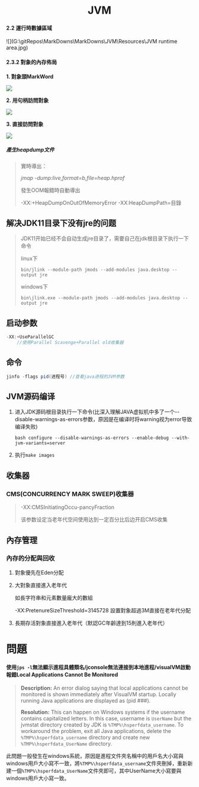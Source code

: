 <h1 align="center">JVM</h1>



#### 2.2 運行時數據區域

![](G:\gitRepos\MarkDowns\MarkDowns\JVM\Resources\JVM runtime area.jpg)



#### 2.3.2 對象的內存佈局

**1. 對象頭MarkWord**

![](G:\gitRepos\MarkDowns\MarkDowns\JVM\Resources\ObjectHeaderMarkWord.bmp)

**2. 用句柄訪問對象**

![](G:\gitRepos\MarkDowns\MarkDowns\JVM\Resources\ObjectAccessByHandle.png)

**3. 直接訪問對象**

![](G:\gitRepos\MarkDowns\MarkDowns\JVM\Resources\ObjectAccessDirectly.png)

















##### 產生heapdump文件

> 實時導出：
>
> *jmap -dump:live,format=b,file=heap.hprof <pid>*
>
> 發生OOM報錯時自動導出
>
> -XX:+HeapDumpOnOutOfMemoryError -XX:HeapDumpPath=目錄





## 解决JDK11目录下没有jre的问题

> JDK11开始已经不会自动生成jre目录了，需要自己在jdk根目录下执行一下命令
>
> linux下
>
> `bin/jlink --module-path jmods --add-modules java.desktop --output jre`
>
> windows下
>
> `bin\jlink.exe --module-path jmods --add-modules java.desktop --output jre`



## 启动参数

```java
-XX:+UseParallelGC
    //使用Parallel Scavenge+Parallel old收集器
```



## 命令

```java
jinfo -flags pid(进程号) //查看java进程的JVM参数
```



## JVM源码编译

1. 进入JDK源码根目录执行一下命令(比深入理解JAVA虚拟机中多了一个--disable-warnings-as-errors参数，原因是在编译时将warning视为error导致编译失败)

   `bash configure --disable-warnings-as-errors --enable-debug --with-jvm-variants=server`

2. 执行`make images`



## 收集器

### CMS(CONCURRENCY MARK SWEEP)收集器

> -XX:CMSInitiatingOccu-pancyFraction  
>
> 该参数设定当老年代空间使用达到一定百分比后边开启CMS收集



## 內存管理

### 內存的分配與回收

1. 對象優先在Eden分配

2. 大對象直接進入老年代

   如長字符串和元素數量龐大的數組

   -XX:PretenureSizeThreshold=3145728  設置對象超過3M直接在老年代分配

   

3. 長期存活對象直接進入老年代（默認GC年齡達到15則進入老年代）



# 問題

#### 使用`jps -l`無法顯示進程具體類名/jconsole無法連接到本地進程/visualVM啟動報錯Local Applications Cannot Be Monitored

> **Description:** An error dialog saying that local applications cannot be monitored is shown immediately after VisualVM startup. Locally running Java applications are displayed as <Unknown Application> (pid ###).
>
> **Resolution:** This can happen on Windows systems if the username contains capitalized letters. In this case, username is `UserName` but the jvmstat directory created by JDK is `%TMP%\hsperfdata_username`. To workaround the problem, exit all Java applications, delete the `%TMP%\hsperfdata_username` directory and create new `%TMP%\hsperfdata_UserName` directory.

此問題一般發生在windows系統，原因是進程文件夾名稱中的用戶名大小寫與windows用戶大小寫不一致，將`%TMP%\hsperfdata_username`文件夾刪掉，重新新建一個`%TMP%\hsperfdata_UserName`文件夾即可，其中UserName大小寫要與windows用戶大小寫一致。


